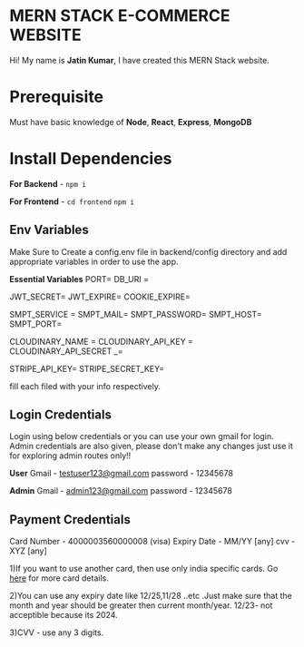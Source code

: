 
# MERN STACK E-COMMERCE WEBSITE

[](https://github.com/jk36236/Ecom/tree/master)

Hi! My name is  **Jatin Kumar**, I have created  this MERN Stack website.

# Prerequisite

[](https://github.com/jk36236/Ecom/tree/master#prerequisite)

  Must have basic knowledge of  **Node**,  **React**,  **Express**,  **MongoDB**  

# Install Dependencies

[](https://github.com/jk36236/Ecom/tree/master#install-dependencies)

**For Backend**  -  `npm i`

**For Frontend**  -  `cd frontend`  `npm i`

## Env Variables

[](https://github.com/jk36236/Ecom/tree/master#env-variables)

Make Sure to Create a config.env file in backend/config directory and add appropriate variables in order to use the app.

**Essential Variables** 
 PORT= 
 DB_URI =
 
 JWT_SECRET= 
 JWT_EXPIRE= 
 COOKIE_EXPIRE= 
 
 SMPT_SERVICE = 
 SMPT_MAIL= 
 SMPT_PASSWORD= 
 SMPT_HOST= 
 SMPT_PORT= 
 
 CLOUDINARY_NAME =
 CLOUDINARY_API_KEY =
 CLOUDINARY_API_SECRET  _=
 
 STRIPE_API_KEY= 
 STRIPE_SECRET_KEY= 
 
 fill each filed with your info respectively.

## Login Credentials

[](https://github.com/jk36236/Ecom/tree/master#login-credentials)Login using below credentials or you can use your own gmail for login. Admin credentials are also given, please don't make any changes just use it for exploring admin routes only!!

**User**
Gmail - testuser123@gmail.com
password - 12345678

**Admin**
Gmail - admin123@gmail.com
password - 12345678

## Payment Credentials

[](https://github.com/jk36236/Ecom/tree/master#payment-credentials)Card Number - 4000003560000008 (visa)
Expiry Date - MM/YY [any]
cvv - XYZ [any]

1)If you want to use another card, then use only india specific cards. 
      Go  [here](https://docs.stripe.com/testing) for more card details.

2)You can use any expiry date like 12/25,11/28   ..etc .Just make sure that the month and year should be greater then current month/year.
12/23- not acceptible  because its 2024.

3)CVV - use any 3 digits.




   
